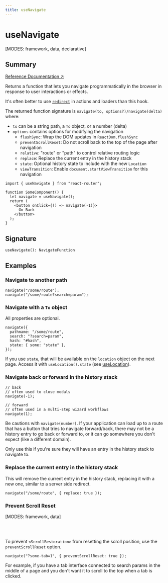 ```yaml
---
title: useNavigate
---
```


# useNavigate

[MODES: framework, data, declarative]

## Summary

[Reference Documentation ↗](https://api.reactrouter.com/v7/functions/react_router.useNavigate.html)

Returns a function that lets you navigate programmatically in the browser in
response to user interactions or effects.

It's often better to use [`redirect`](../utils/redirect) in actions
and loaders than this hook.

The returned function signature is `navigate(to, options?)/navigate(delta)` where:

* `to` can be a string path, a `To` object, or a number (delta)
* `options` contains options for modifying the navigation
  * `flushSync`: Wrap the DOM updates in `ReactDom.flushSync`
  * `preventScrollReset`: Do not scroll back to the top of the page after navigation
  * `relative`: "route" or "path" to control relative routing logic
  * `replace`: Replace the current entry in the history stack
  * `state`: Optional history state to include with the new `Location`
  * `viewTransition`: Enable `document.startViewTransition` for this navigation

```tsx
import { useNavigate } from "react-router";

function SomeComponent() {
  let navigate = useNavigate();
  return (
    <button onClick={() => navigate(-1)}>
      Go Back
    </button>
  );
}
```

## Signature

```tsx
useNavigate(): NavigateFunction
```

## Examples

### Navigate to another path

```tsx
navigate("/some/route");
navigate("/some/route?search=param");
```

### Navigate with a `To` object

All properties are optional.

```tsx
navigate({
  pathname: "/some/route",
  search: "?search=param",
  hash: "#hash",
  state: { some: "state" },
});
```

If you use `state`, that will be available on the `location` object on the next page. Access it with `useLocation().state` (see [useLocation](./useLocation)).

### Navigate back or forward in the history stack

```tsx
// back
// often used to close modals
navigate(-1);

// forward
// often used in a multi-step wizard workflows
navigate(1);
```

Be cautions with `navigate(number)`. If your application can load up to a route that has a button that tries to navigate forward/back, there may not be a history entry to go back or forward to, or it can go somewhere you don't expect (like a different domain).

Only use this if you're sure they will have an entry in the history stack to navigate to.

### Replace the current entry in the history stack

This will remove the current entry in the history stack, replacing it with a new one, similar to a server side redirect.

```tsx
navigate("/some/route", { replace: true });
```

### Prevent Scroll Reset

[MODES: framework, data]

<br/>
<br/>

To prevent `<ScrollRestoration>` from resetting the scroll position, use the `preventScrollReset` option.

```tsx
navigate("?some-tab=1", { preventScrollReset: true });
```

For example, if you have a tab interface connected to search params in the middle of a page and you don't want it to scroll to the top when a tab is clicked.

